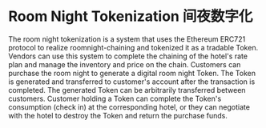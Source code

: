 # Room Night Tokenization 间夜数字化
The room night tokenization is a system that uses the Ethereum ERC721 protocol to realize roomnight-chaining and tokenized it as a tradable Token. Vendors can use this system to complete the chaining of the hotel's rate plan and manage the inventory and price on the chain. Customers can purchase the room night to generate a digital room night Token. The Token is generated and transferred to customer's account after the transaction is completed. The generated Token can be arbitrarily transferred between customers. Customer holding a Token can complete the Token's consumption (check in) at the corresponding hotel, or they can negotiate with the hotel to destroy the Token and return the purchase funds.